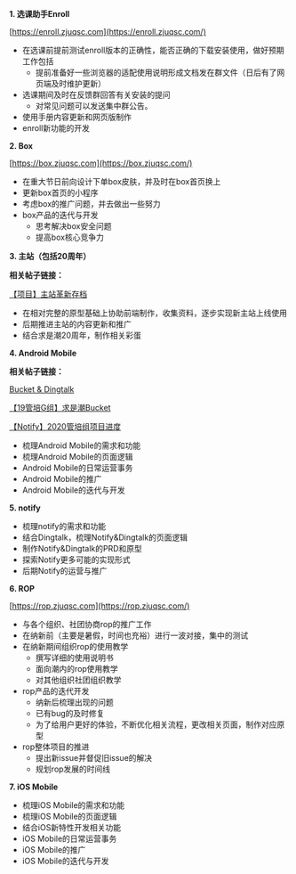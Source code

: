 **1. 选课助手Enroll**

[https://enroll.zjuqsc.com](https://enroll.zjuqsc.com/)

- 在选课前提前测试enroll版本的正确性，能否正确的下载安装使用，做好预期工作包括
  - 提前准备好一些浏览器的适配使用说明形成文档发在群文件（日后有了网页端及时维护更新）
- 选课期间及时在反馈群回答有关安装的提问
  - 对常见问题可以发送集中群公告。
- 使用手册内容更新和网页版制作
- enroll新功能的开发

**2. Box**

[https://box.zjuqsc.com](https://box.zjuqsc.com/)

- 在重大节日前向设计下单box皮肤，并及时在box首页换上
- 更新box首页的小程序
- 考虑box的推广问题，并去做出一些努力
- box产品的迭代与开发
  - 思考解决box安全问题
  - 提高box核心竞争力

**3. 主站（包括20周年）**

**相关帖子链接：**

[【项目】主站革新存档](https://bbs.zjuqsc.com/forum.php?mod=viewthread&tid=65328&extra=page%3D1)

- 在相对完整的原型基础上协助前端制作，收集资料，逐步实现新主站上线使用
- 后期推进主站的内容更新和推广
- 结合求是潮20周年，制作相关彩蛋

**4. Android Mobile** 

**相关帖子链接：**

[Bucket & Dingtalk](https://bbs.zjuqsc.com/forum.php?mod=redirect&goto=findpost&ptid=65363&pid=1921953)

[【19管培G组】求是潮Bucket](https://bbs.zjuqsc.com/forum.php?mod=viewthread&tid=63684&extra=page%3D1)

[【Notify】2020管培组项目进度](https://bbs.zjuqsc.com/forum.php?mod=viewthread&tid=65058&extra=page%3D1)

- 梳理Android Mobile的需求和功能
- 梳理Android Mobile的页面逻辑
- Android Mobile的日常运营事务
- Android Mobile的推广
- Android Mobile的迭代与开发

**5. notify**

* 梳理notify的需求和功能
* 结合Dingtalk，梳理Notify&Dingtalk的页面逻辑
* 制作Notify&Dingtalk的PRD和原型
* 探索Notify更多可能的实现形式
* 后期Notify的运营与推广

**6. ROP**

[https://rop.zjuqsc.com](https://rop.zjuqsc.com/)

- 与各个组织、社团协商rop的推广工作
- 在纳新前（主要是暑假，时间也充裕）进行一波对接，集中的测试
- 在纳新期间组织rop的使用教学
  - 撰写详细的使用说明书
  - 面向潮内的rop使用教学
  - 对其他组织社团组织教学
- rop产品的迭代开发
  - 纳新后梳理出现的问题
  - 已有bug的及时修复
  - 为了给用户更好的体验，不断优化相关流程，更改相关页面，制作对应原型
- rop整体项目的推进
  - 提出新issue并督促旧issue的解决
  - 规划rop发展的时间线

**7. iOS Mobile**

- 梳理iOS Mobile的需求和功能
- 梳理iOS Mobile的页面逻辑
- 结合iOS新特性开发相关功能
- iOS Mobile的日常运营事务
- iOS Mobile的推广
- iOS Mobile的迭代与开发
